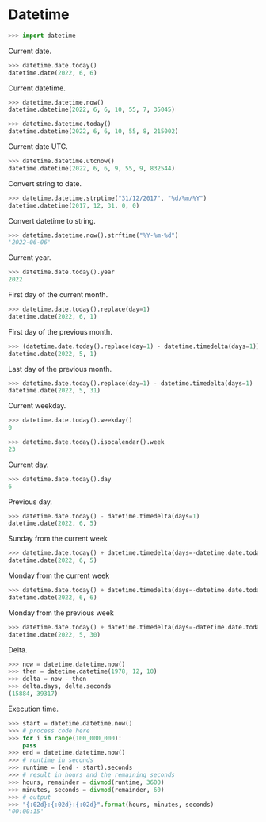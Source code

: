 # Datetime

```python
>>> import datetime
```

Current date.

```python
>>> datetime.date.today()
datetime.date(2022, 6, 6)
```

Current datetime.

```python
>>> datetime.datetime.now()
datetime.datetime(2022, 6, 6, 10, 55, 7, 35045)
```

```python
>>> datetime.datetime.today()
datetime.datetime(2022, 6, 6, 10, 55, 8, 215002)
```

Current date UTC.

```python
>>> datetime.datetime.utcnow()
datetime.datetime(2022, 6, 6, 9, 55, 9, 832544)
```

Convert string to date.

```python
>>> datetime.datetime.strptime("31/12/2017", "%d/%m/%Y")
datetime.datetime(2017, 12, 31, 0, 0)
```

Convert datetime to string.

```python
>>> datetime.datetime.now().strftime("%Y-%m-%d")
'2022-06-06'
```

Current year.

```python
>>> datetime.date.today().year
2022
```

First day of the current month.

```python
>>> datetime.date.today().replace(day=1)
datetime.date(2022, 6, 1)
```

First day of the previous month.

```python
>>> (datetime.date.today().replace(day=1) - datetime.timedelta(days=1)).replace(day=1)
datetime.date(2022, 5, 1)
```

Last day of the previous month.

```python
>>> datetime.date.today().replace(day=1) - datetime.timedelta(days=1)
datetime.date(2022, 5, 31)
```

Current weekday.

```python
>>> datetime.date.today().weekday()
0
```

```python
>>> datetime.date.today().isocalendar().week
23
```

Current day.

```python
>>> datetime.date.today().day
6
```

Previous day.

```python
>>> datetime.date.today() - datetime.timedelta(days=1)
datetime.date(2022, 6, 5)
```

Sunday from the current week

```python
>>> datetime.date.today() + datetime.timedelta(days=-datetime.date.today().weekday() - 1, weeks=0)
datetime.date(2022, 6, 5)
```

Monday from the current week

```python
>>> datetime.date.today() + datetime.timedelta(days=-datetime.date.today().weekday(), weeks=0)
datetime.date(2022, 6, 6)
```

Monday from the previous week

```python
>>> datetime.date.today() + datetime.timedelta(days=-datetime.date.today().weekday(), weeks=-1)
datetime.date(2022, 5, 30)
```

Delta.

```python
>>> now = datetime.datetime.now()
>>> then = datetime.datetime(1978, 12, 10)
>>> delta = now - then
>>> delta.days, delta.seconds
(15884, 39317)
```

Execution time.

```python
>>> start = datetime.datetime.now()
>>> # process code here
>>> for i in range(100_000_000):
    pass
>>> end = datetime.datetime.now()
>>> # runtime in seconds
>>> runtime = (end - start).seconds
>>> # result in hours and the remaining seconds
>>> hours, remainder = divmod(runtime, 3600)
>>> minutes, seconds = divmod(remainder, 60)
>>> # output
>>> "{:02d}:{:02d}:{:02d}".format(hours, minutes, seconds)
'00:00:15'
```
